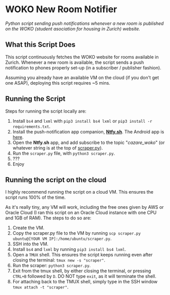 # WOKO New Room Notifier

_Python script sending push notifications whenever a new room is published on the WOKO (student asociation for housing in Zurich) website._

## What this Script Does

This script continuously fetches the WOKO website for rooms available in Zurich. Whenever a new room is available, the script sends a push notification to phones properly set-up (in a subscriber / publisher fashion).

Assuming you already have an available VM on the cloud (if you don't get one ASAP), deploying this script requires ~5 mins.

## Running the Script

Steps for running the script locally are:

1. Install `bs4` and `lxml` with `pip3 install bs4 lxml` or `pip3 install -r requirements.txt`.
2. Install the push-notification app companion, [**Ntfy.sh**](https://ntfy.sh/). The Android app is [here](https://play.google.com/store/apps/details?id=io.heckel.ntfy).
3. Open the **Ntfy.sh** app, and add subscribe to the topic "_cazare_woko_" (or whatever string is at the top of [scraper.py](./scraper.py)).
4. Run the `scraper.py` file, with `python3 scraper.py`.
5. ???
6. Enjoy

## Running the script on the cloud

I highly recommend running the script on a cloud VM. This ensures the script runs 100% of the time.

As it's really tiny, any VM will work, including the free ones given by AWS or Oracle Cloud (I ran this script on an Oracle Cloud instance with one CPU and 1GB of RAM). The steps to do so are:

1. Create the VM.
2. Copy the scraper.py file to the VM by running `scp scraper.py ubuntu@[YOUR VM IP]:/home/ubuntu/scraper.py`.
3. SSH into the VM.
4. Install `bs4` and `lxml` by running `pip3 install bs4 lxml`.
4. Open a `TMUX` shell. This ensures the script keeps running even after closing the terminal: `tmux new -s "scraper"`.
5. Run the scraper: `python3 scraper.py`.
6. Exit from the tmux shell, by either closing the terminal, or pressing `CTRL+B` followed by `D`. DO NOT type `exit`, as it will terminate the shell.
7. For attaching back to the TMUX shell, simply type in the SSH window `tmux attach -t "scraper"`.